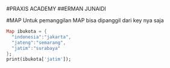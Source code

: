 #PRAXIS ACADEMY
##ERMAN JUNAIDI


#MAP
Untuk pemanggilan MAP bisa dipanggil dari key nya saja
```dart
Map ibukota = {
  "indonesia":"jakarta",
  "jateng":"semarang",
  "jatim":"surabaya"
};
print(ibukota['jatim']);


```